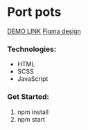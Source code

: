 # Port pots

[DEMO LINK](https://thesidorenko.github.io/Potr_Pots/)
[Figma design](https://www.figma.com/file/50zgLU65Mcd3MisFHMfLfx/POTR-POTS_FE-students?node-id=1760%3A281)
### Technologies:
- HTML
- SCSS
- JavaScript
### Get Started:
1. npm install
2. npm start
